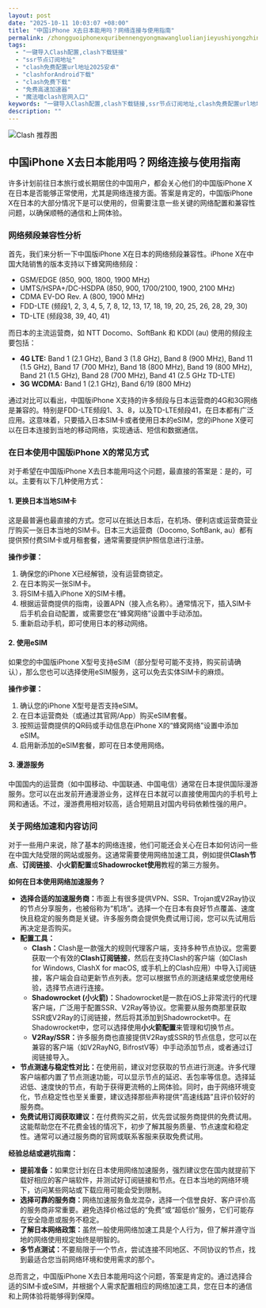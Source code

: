 ```yaml
---
layout: post
date: "2025-10-11 10:03:07 +08:00"
title: "中国iPhone X去日本能用吗？网络连接与使用指南"
permalink: /zhongguoiphonexquribennengyongmawangluolianjieyushiyongzhinan/
tags:
  - "一键导入Clash配置,clash下载链接"
  - "ssr节点订阅地址"
  - "clash免费配置url地址2025安卓"
  - "clashforAndroid下载"
  - "clash免费下载"
  - "免费高速加速器"
  - "魔法喵clash官网入口"
keywords: "一键导入Clash配置,clash下载链接,ssr节点订阅地址,clash免费配置url地址2025安卓,clashforAndroid下载,clash免费下载,免费高速加速器,魔法喵clash官网入口"
description: ""
---
```


![Clash 推荐图](https://clashjd.github.io/assets/img/tiktok机场推荐.png)

## 中国iPhone X去日本能用吗？网络连接与使用指南


<p>许多计划前往日本旅行或长期居住的中国用户，都会关心他们的中国版iPhone X在日本是否能够正常使用，尤其是网络连接方面。答案是肯定的，中国版iPhone X在日本的大部分情况下是可以使用的，但需要注意一些关键的网络配置和兼容性问题，以确保顺畅的通信和上网体验。</p>

<h3>网络频段兼容性分析</h3>

<p>首先，我们来分析一下中国版iPhone X在日本的网络频段兼容性。iPhone X在中国大陆销售的版本支持以下蜂窝网络频段：</p>
<ul>
    <li>GSM/EDGE (850, 900, 1800, 1900 MHz)</li>
    <li>UMTS/HSPA+/DC-HSDPA (850, 900, 1700/2100, 1900, 2100 MHz)</li>
    <li>CDMA EV-DO Rev. A (800, 1900 MHz)</li>
    <li>FDD-LTE (频段1, 2, 3, 4, 5, 7, 8, 12, 13, 17, 18, 19, 20, 25, 26, 28, 29, 30)</li>
    <li>TD-LTE (频段38, 39, 40, 41)</li>
</ul>
<p>而日本的主流运营商，如 NTT Docomo、SoftBank 和 KDDI (au) 使用的频段主要包括：</p>
<ul>
    <li><strong>4G LTE:</strong> Band 1 (2.1 GHz), Band 3 (1.8 GHz), Band 8 (900 MHz), Band 11 (1.5 GHz), Band 17 (700 MHz), Band 18 (800 MHz), Band 19 (800 MHz), Band 21 (1.5 GHz), Band 28 (700 MHz), Band 41 (2.5 GHz TD-LTE)</li>
    <li><strong>3G WCDMA:</strong> Band 1 (2.1 GHz), Band 6/19 (800 MHz)</li>
</ul>
<p>通过对比可以看出，中国版iPhone X支持的许多频段与日本运营商的4G和3G网络是兼容的。特别是FDD-LTE频段1、3、8，以及TD-LTE频段41，在日本都有广泛应用。这意味着，只要插入日本SIM卡或者使用日本的eSIM，您的iPhone X便可以在日本连接到当地的移动网络，实现通话、短信和数据通信。</p>

<h3>在日本使用中国版iPhone X的常见方式</h3>

<p>对于希望在中国版iPhone X去日本能用吗这个问题，最直接的答案是：是的，可以。主要有以下几种使用方式：</p>

<h4>1. 更换日本当地SIM卡</h4>
<p>这是最普遍也最直接的方式。您可以在抵达日本后，在机场、便利店或运营商营业厅购买一张日本当地的SIM卡。日本三大运营商（Docomo, SoftBank, au）都有提供预付费SIM卡或月租套餐，通常需要提供护照信息进行注册。</p>
<p><strong>操作步骤：</strong></p>
<ol>
    <li>确保您的iPhone X已经解锁，没有运营商锁定。</li>
    <li>在日本购买一张SIM卡。</li>
    <li>将SIM卡插入iPhone X的SIM卡槽。</li>
    <li>根据运营商提供的指南，设置APN（接入点名称）。通常情况下，插入SIM卡后手机会自动配置，或需要您在“蜂窝网络”设置中手动添加。</li>
    <li>重新启动手机，即可使用日本的移动网络。</li>
</ol>

<h4>2. 使用eSIM</h4>
<p>如果您的中国版iPhone X型号支持eSIM（部分型号可能不支持，购买前请确认），那么您也可以选择使用eSIM服务，这可以免去实体SIM卡的麻烦。</p>
<p><strong>操作步骤：</strong></p>
<ol>
    <li>确认您的iPhone X型号是否支持eSIM。</li>
    <li>在日本运营商处（或通过其官网/App）购买eSIM套餐。</li>
    <li>按照运营商提供的QR码或手动信息在iPhone X的“蜂窝网络”设置中添加eSIM。</li>
    <li>启用新添加的eSIM套餐，即可在日本使用网络。</li>
</ol>

<h4>3. 漫游服务</h4>
<p>中国国内的运营商（如中国移动、中国联通、中国电信）通常在日本提供国际漫游服务。您可以在出发前开通漫游业务，这样在日本就可以直接使用国内的手机号上网和通话。不过，漫游费用相对较高，适合短期且对国内号码依赖性强的用户。</p>

<h3>关于网络加速和内容访问</h3>

<p>对于一些用户来说，除了基本的网络连接，他们可能还会关心在日本如何访问一些在中国大陆受限的网站或服务。这通常需要使用网络加速工具，例如提供<strong>Clash节点</strong>、<strong>订阅链接</strong>、<strong>小火箭配置</strong>或<strong>Shadowrocket使用</strong>教程的第三方服务。</p>
<p><strong>如何在日本使用网络加速服务？</strong></p>
<ul>
    <li><strong>选择合适的加速服务商：</strong>市面上有很多提供VPN、SSR、Trojan或V2Ray协议的节点分享服务，也被俗称为“机场”。选择一个在日本有良好节点覆盖、速度快且稳定的服务商是关键。许多服务商会提供免费试用订阅，您可以先试用后再决定是否购买。</li>
    <li><strong>配置工具：</strong>
        <ul>
            <li><strong>Clash：</strong>Clash是一款强大的规则代理客户端，支持多种节点协议。您需要获取一个有效的<strong>Clash订阅链接</strong>，然后在支持Clash的客户端（如Clash for Windows, ClashX for macOS, 或手机上的Clash应用）中导入订阅链接，客户端会自动更新节点列表。您可以根据节点的测速结果或您使用经验，选择节点进行连接。</li>
            <li><strong>Shadowrocket (小火箭)：</strong>Shadowrocket是一款在iOS上非常流行的代理客户端，广泛用于配置SSR、V2Ray等协议。您需要从服务商那里获取SSR或V2Ray的订阅链接，然后将其添加到Shadowrocket中。在Shadowrocket中，您可以选择使用<strong>小火箭配置</strong>来管理和切换节点。</li>
            <li><strong>V2Ray/SSR：</strong>许多服务商也直接提供V2Ray或SSR的节点信息，您可以在兼容的客户端（如V2RayNG, BifrostV等）中手动添加节点，或者通过订阅链接导入。</li>
        </ul>
    </li>
    <li><strong>节点测速与稳定性对比：</strong>在使用前，建议对您获取的节点进行测速。许多代理客户端都内置了节点测速功能，可以显示节点的延迟、丢包率等信息。选择延迟低、速度快的节点，有助于获得更流畅的上网体验。同时，由于网络环境变化，节点稳定性也至关重要，建议选择那些声称提供“高速线路”且评价较好的服务商。</li>
    <li><strong>免费试用订阅获取建议：</strong>在付费购买之前，优先尝试服务商提供的免费试用。这能帮助您在不花费金钱的情况下，初步了解其服务质量、节点速度和稳定性。通常可以通过服务商的官网或联系客服来获取免费试用。</li>
</ul>
<p><strong>经验总结或避坑指南：</strong></p>
<ul>
    <li><strong>提前准备：</strong>如果您计划在日本使用网络加速服务，强烈建议您在国内就提前下载好相应的客户端软件，并测试好订阅链接和节点。在日本当地的网络环境下，访问某些网站或下载应用可能会受到限制。</li>
    <li><strong>选择可靠的服务商：</strong>网络加速服务鱼龙混杂，选择一个信誉良好、客户评价高的服务商非常重要。避免选择价格过低的“免费”或“超低价”服务，它们可能存在安全隐患或服务不稳定。</li>
    <li><strong>了解日本网络政策：</strong>虽然一般使用网络加速工具是个人行为，但了解并遵守当地的网络使用规定始终是明智的。</li>
    <li><strong>多节点测试：</strong>不要局限于一个节点，尝试连接不同地区、不同协议的节点，找到最适合您当前网络环境和使用需求的那个。</li>
</ul>

<p>总而言之，中国版iPhone X去日本能用吗这个问题，答案是肯定的。通过选择合适的SIM卡或eSIM，并根据个人需求配置相应的网络加速工具，您在日本的通信和上网体验将能够得到保障。</p>